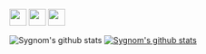 
</br>
<img src="https://img.shields.io/badge/Unity-5D5D5D?style=for-the-badge&logo=Unity&logoColor=white" height = "30">
<img src="https://img.shields.io/badge/C%23-93CC8D?style=for-the-badge&logo=CSharp&logoColor=white" height = "30">
<img src="https://img.shields.io/badge/C++-8EC7D0?style=for-the-badge&logo=c%2B%2B&&logoColor=white" height = "30">


![Sygnom's github stats](https://github-readme-stats.vercel.app/api?username=Sygnom1215&show_icons=true)
[![Sygnom's github stats](https://github-readme-stats.vercel.app/api/top-langs/?username=Sygnom1215&show_icons=true&hide_border=true&title_color=004386&icon_color=004386&layout=compact)](https://github.com/Sygnom1215)

